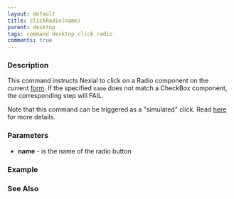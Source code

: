 ```yaml
---
layout: default
title: clickRadio(name)
parent: desktop
tags: command desktop click radio
comments: true
---
```



### Description
This command instructs Nexial to click on a Radio component on the current [form](useForm(formName)). If the
specified `name` does not match a CheckBox component, the corresponding step will FAIL.

Note that this command can be triggered as a "simulated" click. Read 
[here](clickButton(name)#nexialdesktopsimulateclick) for more details.


### Parameters
- **name** - is the name of the radio button

### Example


### See Also